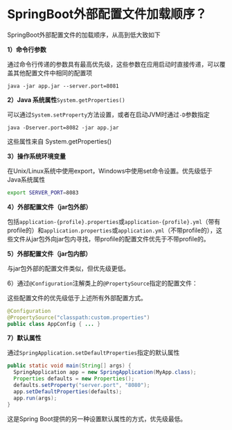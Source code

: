 # SpringBoot外部配置文件加载顺序？


SpringBoot外部配置文件的加载顺序，从高到低大致如下

**1）命令行参数**

通过命令行传递的参数具有最高优先级，这些参数在应用启动时直接传递，可以覆盖其他配置文件中相同的配置项

```shell
java -jar app.jar --server.port=8081
```



**2）Java 系统属性**`System.getProperties()`

可以通过`System.setProperty`方法设置，或者在启动JVM时通过`-D`参数指定

```shell
java -Dserver.port=8082 -jar app.jar
```

这些属性来自 System.getProperties()



**3）操作系统环境变量**

在Unix/Linux系统中使用export，Windows中使用set命令设置。优先级低于Java系统属性

```sh
export SERVER_PORT=8083
```



**4）外部配置文件（jar包外部）**

包括`application-{profile}.properties`或`application-{profile}.yml`（带有profile的）和`application.properties`或`application.yml`（不带profile的），这些文件从jar包外向jar包内寻找，带profile的配置文件优先于不带profile的。



**5）外部配置文件（jar包内部）**

与jar包外部的配置文件类似，但优先级更低。



6）通过`@Configuration`注解类上的`@PropertySource`指定的配置文件：

这些配置文件的优先级低于上述所有外部配置方式。

```java
@Configuration
@PropertySource("classpath:custom.properties")
public class AppConfig { ... }
```



**7）默认属性**

通过`SpringApplication.setDefaultProperties`指定的默认属性

```java
public static void main(String[] args) {
  SpringApplication app = new SpringApplication(MyApp.class);
  Properties defaults = new Properties();
  defaults.setProperty("server.port", "8080");
  app.setDefaultProperties(defaults);
  app.run(args);
}
```

这是Spring Boot提供的另一种设置默认属性的方式，优先级最低。
